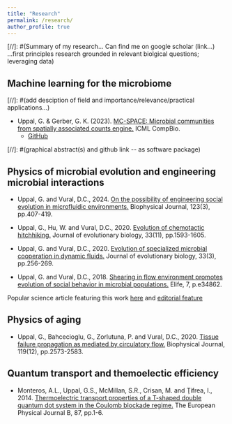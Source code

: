 ```yaml
---
title: "Research"
permalink: /research/
author_profile: true
---
```


[//]: #(Summary of my research... Can find me on google scholar (link...) ...first principles research grounded in relevant biolgical questions; leveraging data)

## Machine learning for the microbiome

[//]: #(add desciption of field and importance/relevance/practical applications...)

* Uppal, G. & Gerber, G. K. (2023). [MC-SPACE: Microbial communities from spatially associated counts engine.](https://garyuppal.github.io/files/WCBICML2023_paper48.pdf) ICML CompBio.
    - [GitHub](https://github.com/gerberlab/MCSPACE)

[//]: #(graphical abstract(s) and github link -- as software package)

## Physics of microbial evolution and engineering microbial interactions

* Uppal, G. and Vural, D.C., 2024. [On the possibility of engineering social evolution in microfluidic environments.](https://arxiv.org/pdf/2312.11743) Biophysical Journal, 123(3), pp.407-419.

* Uppal, G., Hu, W. and Vural, D.C., 2020. [Evolution of chemotactic hitchhiking.](https://onlinelibrary.wiley.com/doi/pdf/10.1111/jeb.13695) Journal of evolutionary biology, 33(11), pp.1593-1605.

* Uppal, G. and Vural, D.C., 2020. [Evolution of specialized microbial cooperation in dynamic fluids.](https://garyuppal.github.io/files/uppal_vural_specialization_in_fluids.pdf) Journal of evolutionary biology, 33(3), pp.256-269.

* Uppal, G. and Vural, D.C., 2018. [Shearing in flow environment promotes evolution of social behavior in microbial populations.](https://elifesciences.org/articles/34862.pdf) Elife, 7, p.e34862.

Popular science article featuring this work [here](https://phys.org/news/2018-05-fluid-dynamics-key-role-evolution.html) and [editorial feature](https://medium.com/life-on-earth/going-with-the-flow-adeb65b150a4)

## Physics of aging

* Uppal, G., Bahcecioglu, G., Zorlutuna, P. and Vural, D.C., 2020. [Tissue failure propagation as mediated by circulatory flow.](https://www.cell.com/biophysj/pdf/S0006-3495(20)30887-0.pdf) Biophysical Journal, 119(12), pp.2573-2583. 

## Quantum transport and themoelectic efficiency

* Monteros, A.L., Uppal, G.S., McMillan, S.R., Crisan, M. and Ţifrea, I., 2014. [Thermoelectric transport properties of a T-shaped double quantum dot system in the Coulomb blockade regime.](https://garyuppal.github.io/files/monteros_uppal2014.pdf) The European Physical Journal B, 87, pp.1-6.


